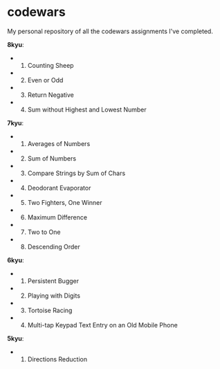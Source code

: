 # codewars
My personal repository of all the codewars assignments I've completed.

**8kyu**:
- 1. Counting Sheep
- 2. Even or Odd
- 3. Return Negative
- 4. Sum without Highest and Lowest Number

**7kyu**:
- 1. Averages of Numbers
- 2. Sum of Numbers
- 3. Compare Strings by Sum of Chars
- 4. Deodorant Evaporator
- 5. Two Fighters, One Winner
- 6. Maximum Difference
- 7. Two to One
- 8. Descending Order

**6kyu**:
- 1. Persistent Bugger
- 2. Playing with Digits
- 3. Tortoise Racing
- 4. Multi-tap Keypad Text Entry on an Old Mobile Phone

**5kyu**:
- 1. Directions Reduction
